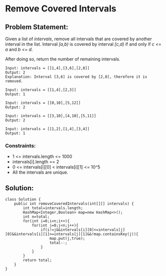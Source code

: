# Remove Covered Intervals

## Problem Statement:

Given a list of *intervals*, remove all intervals that are covered by another interval in the list.
Interval *[a,b)* is covered by interval *[c,d)* if and only if *c <= a* and *b <= d*.

After doing so, return the number of remaining intervals.

```
Input: intervals = [[1,4],[3,6],[2,8]]
Output: 2
Explanation: Interval [3,6] is covered by [2,8], therefore it is removed.
```
```
Input: intervals = [[1,4],[2,3]]
Output: 1
```
```
Input: intervals = [[0,10],[5,12]]
Output: 2
```
```
Input: intervals = [[3,10],[4,10],[5,11]]
Output: 2
```
```
Input: intervals = [[1,2],[1,4],[3,4]]
Output: 1
```

### Constraints:
* 1 <= intervals.length <= 1000
* intervals[i].length == 2
* 0 <= intervals[i][0] < intervals[i][1] <= 10^5
* All the intervals are unique.

## Solution:

```
class Solution {
    public int removeCoveredIntervals(int[][] intervals) {
        int total=intervals.length;
        HashMap<Integer,Boolean> map=new HashMap<>();
        int n=total;
        for(int i=0;i<n;i++){
            for(int j=0;j<n;j++){
                if(i!=j&&intervals[i][0]<=intervals[j][0]&&intervals[i][1]>=intervals[j][1]&&!map.containsKey(j)){
                    map.put(j,true);
                    total--;
                }
            }
        }
        return total;
    }
}
```
